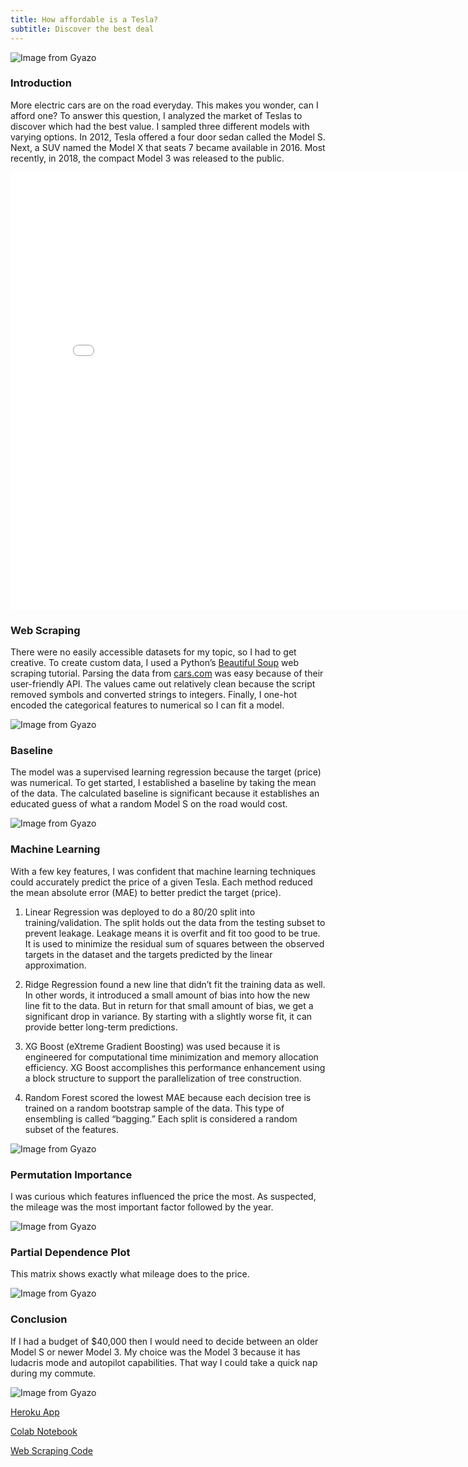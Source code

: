 ```yaml
---
title: How affordable is a Tesla?
subtitle: Discover the best deal
---
```


![Image from Gyazo](https://i.gyazo.com/b4909ddda901d11611d1a12de6aef764.jpg)

### Introduction

More electric cars are on the road everyday. This makes you wonder, can I afford one? To answer this question, I analyzed the market of Teslas to discover which had the best value. I sampled three different models with varying options. In 2012, Tesla offered a four door sedan called the Model S. Next, a SUV named the Model X that seats 7 became available in 2016. Most recently, in 2018, the compact Model 3 was released to the public.

<iframe width="800" height="700" frameborder="0" scrolling="no" src="//plotly.com/~egrinalds/32.embed"></iframe>

### Web Scraping

There were no easily accessible datasets for my topic, so I had to get creative. To create custom data, I used a Python’s [Beautiful Soup](https://www.youtube.com/watch?v=ng2o98k983k&t=2467s) web scraping tutorial. Parsing the data from [cars.com](https://www.cars.com/for-sale/searchresults.action/?mdId=21655&mkId=28263&page=1&perPage=100&searchSource=PAGINATION&sort=relevance&stkTypId=28881&zc=99019) was easy because of their user-friendly API. The values came out relatively clean because the script removed symbols and converted strings to integers. Finally, I one-hot encoded the categorical features to numerical so I can fit a model.  

![Image from Gyazo](https://i.gyazo.com/5c96a8248dadb4d218ae1474bde1fa9f.png)

### Baseline
The model was a supervised learning regression because the target (price) was numerical. To get started, I established a baseline by taking the mean of the data. The calculated baseline is significant because it establishes an educated guess of what a random Model S on the road would cost.

![Image from Gyazo](https://i.gyazo.com/a9d6aba437279f6b29882c3bc5e74608.png)

### Machine Learning

With a few key features, I was confident that machine learning techniques could accurately predict the price of a given Tesla. Each method reduced the mean absolute error (MAE) to better predict the target (price). 

1. Linear Regression was deployed to do a 80/20 split into training/validation. The split holds out the data from the testing subset to prevent leakage. Leakage means it is overfit and fit too good to be true. It is used to minimize the residual sum of squares between the observed targets in the dataset and the targets predicted by the linear approximation.

2. Ridge Regression found a new line that didn’t fit the training data as well. In other words, it introduced a small amount of bias into how the new line fit to the data. But in return for that small amount of bias, we get a significant drop in variance. By starting with a slightly worse fit, it can provide better long-term predictions.

3. XG Boost (eXtreme Gradient Boosting) was used because it is engineered for computational time minimization and memory allocation efficiency. XG Boost accomplishes this performance enhancement using a block structure to support the parallelization of tree construction.

4. Random Forest scored the lowest MAE because each decision tree is trained on a random bootstrap sample of the data. This type of ensembling is called “bagging.” Each split is considered a random subset of the features.

![Image from Gyazo](https://i.gyazo.com/f3ee8c2dcd6e3dcaf41e9a3de8d948ac.png)

### Permutation Importance

I was curious which features influenced the price the most. As suspected, the mileage was the most important factor followed by the year.

![Image from Gyazo](https://i.gyazo.com/3ce5164b68f8a7864d0645a986c62954.png)

### Partial Dependence Plot

This matrix shows exactly what mileage does to the price. 

![Image from Gyazo](https://i.gyazo.com/c5f3c819170b7f2144eecb542324bdf8.png)


### Conclusion

If I had a budget of $40,000 then I would need to decide between an older Model S or newer Model 3. My choice was the Model 3 because it has ludacris mode and autopilot capabilities. That way I could take a quick nap during my commute.

![Image from Gyazo](https://i.gyazo.com/0352ef1af95d4a06c7eeaeb691ea1070.png)

[Heroku App](https://teslaprediction.herokuapp.com)

[Colab Notebook](https://colab.research.google.com/drive/1GBMrzD-7a66qA1hyg04GklvLMVqTLDiY?usp=sharing)

[Web Scraping Code](https://github.com/evan-grinalds/Unit-2-Build-Tesla/blob/master/webscrap.py)
